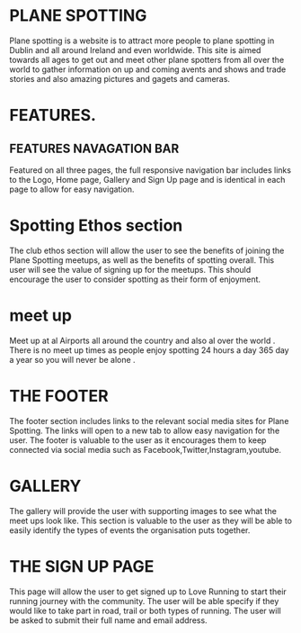# PLANE SPOTTING


Plane spotting is a website is to attract more people to plane spotting in Dublin and all around Ireland and even worldwide.
This site is aimed towards all ages to get out and meet other plane spotters from all over the world to gather information on up and coming avents and shows 
and trade stories and also amazing  pictures and gagets and cameras. 




# FEATURES.

## FEATURES NAVAGATION BAR

Featured on all three pages, the full responsive navigation bar includes links to the Logo, Home page, Gallery and Sign Up page and is identical in each page to allow for easy navigation.



 # Spotting Ethos section

 The club ethos section will allow the user to see the benefits of joining the Plane Spotting meetups, as well as the benefits of spotting overall.
This user will see the value of signing up for the  meetups. This should encourage the user to consider spotting as their form of enjoyment.



# meet up

Meet up at al Airports all around the country and also al over the world .
There is no meet up times as people enjoy spotting 24 hours a day 365 day a year so you will never be alone .


# THE FOOTER

The footer section includes links to the relevant social media sites for Plane Spotting. The links will open to a new tab to allow easy navigation for the user.
The footer is valuable to the user as it encourages them to keep connected via social media such as Facebook,Twitter,Instagram,youtube.


# GALLERY

The gallery will provide the user with supporting images to see what the meet ups look like.
This section is valuable to the user as they will be able to easily identify the types of events the organisation puts together.


# THE SIGN UP PAGE

This page will allow the user to get signed up to Love Running to start their running journey with the community. The user will be able specify if they would like to take part in road, trail or both types of running. The user will be asked to submit their full name and email address.







